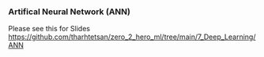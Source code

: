 ### Artifical Neural Network (ANN)
Please see this for Slides
https://github.com/tharhtetsan/zero_2_hero_ml/tree/main/7_Deep_Learning/ANN